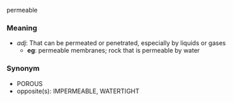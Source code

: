 permeable
### Meaning
+ _adj_: That can be permeated or penetrated, especially by liquids or gases
    + __eg__: permeable membranes; rock that is permeable by water

### Synonym

+ POROUS
+ opposite(s): IMPERMEABLE, WATERTIGHT


